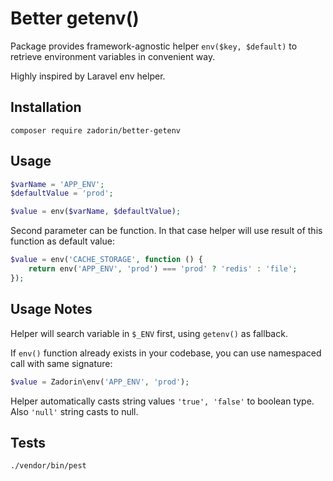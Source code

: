 # Better getenv()

Package provides framework-agnostic helper `env($key, $default)` to retrieve environment variables in convenient way.

Highly inspired by Laravel env helper.

## Installation

    composer require zadorin/better-getenv

## Usage

```php
$varName = 'APP_ENV';
$defaultValue = 'prod';

$value = env($varName, $defaultValue);
```

Second parameter can be function. In that case helper will use result of this function as default value:

```php
$value = env('CACHE_STORAGE', function () {
    return env('APP_ENV', 'prod') === 'prod' ? 'redis' : 'file';
});
```

## Usage Notes

Helper will search variable in `$_ENV` first, using `getenv()` as fallback.

If `env()` function already exists in your codebase, you can use namespaced call with same signature:

```php
$value = Zadorin\env('APP_ENV', 'prod');
```

Helper automatically casts string values `'true', 'false'` to boolean type. Also `'null'` string casts to null.

## Tests

    ./vendor/bin/pest